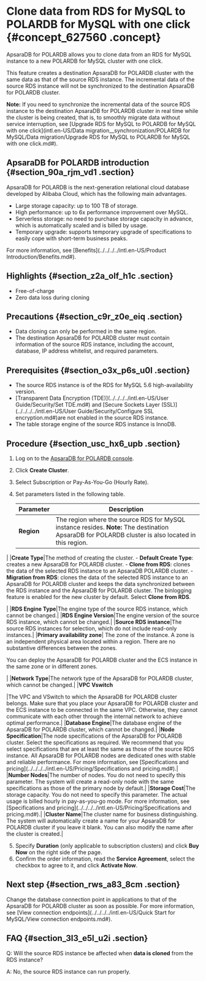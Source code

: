# Clone data from RDS for MySQL to POLARDB for MySQL with one click {#concept_627560 .concept}

ApsaraDB for POLARDB allows you to clone data from an RDS for MySQL instance to a new POLARDB for MySQL cluster with one click.

This feature creates a destination ApsaraDB for POLARDB cluster with the same data as that of the source RDS instance. The incremental data of the source RDS instance will not be synchronized to the destination ApsaraDB for POLARDB cluster.

**Note:** If you need to synchronize the incremental data of the source RDS instance to the destination ApsaraDB for POLARDB cluster in real time while the cluster is being created, that is, to smoothly migrate data without service interruption, see [Upgrade RDS for MySQL to POLARDB for MySQL with one click](intl.en-US/Data migration__synchronization/POLARDB for MySQL/Data migration/Upgrade RDS for MySQL to POLARDB for MySQL with one click.md#).

## ApsaraDB for POLARDB introduction {#section_90a_rjm_vd1 .section}

ApsaraDB for POLARDB is the next-generation relational cloud database developed by Alibaba Cloud, which has the following main advantages.

-   Large storage capacity: up to 100 TB of storage.
-   High performance: up to 6x performance improvement over MySQL.
-   Serverless storage: no need to purchase storage capacity in advance, which is automatically scaled and is billed by usage.
-   Temporary upgrade: supports temporary upgrade of specifications to easily cope with short-term business peaks.

For more information, see [Benefits](../../../../intl.en-US/Product Introduction/Benefits.md#).

## Highlights {#section_z2a_olf_h1c .section}

-   Free-of-charge
-   Zero data loss during cloning

## Precautions {#section_c9r_z0e_eiq .section}

-   Data cloning can only be performed in the same region.
-   The destination ApsaraDB for POLARDB cluster must contain information of the source RDS instance, including the account, database, IP address whitelist, and required parameters.

## Prerequisites {#section_o3x_p6s_u0l .section}

-   The source RDS instance is of the RDS for MySQL 5.6 high-availability version.
-   [Transparent Data Encryption \(TDE\)](../../../../intl.en-US/User Guide/Security/Set TDE.md#) and [Secure Sockets Layer \(SSL\)](../../../../intl.en-US/User Guide/Security/Configure SSL encryption.md#)are not enabled in the source RDS instance.
-   The table storage engine of the source RDS instance is InnoDB.

## Procedure {#section_usc_hx6_upb .section}

1.  Log on to the [ApsaraDB for POLARDB console](https://polardb.console.aliyun.com).
2.  Click **Create Cluster**.
3.  Select Subscription or Pay-As-You-Go \(Hourly Rate\).
4.  Set parameters listed in the following table.

    |Parameter|Description|
    |---------|-----------|
    |**Region**|The region where the source RDS for MySQL instance resides. **Note:** The destination ApsaraDB for POLARDB cluster is also located in this region.

 |
    |**Create Type**|The method of creating the cluster.     -   **Default Create Type**: creates a new ApsaraDB for POLARDB cluster.
    -   **Clone from RDS**: clones the data of the selected RDS instance to an ApsaraDB POLARDB cluster.
    -   **Migration from RDS**: clones the data of the selected RDS instance to an ApsaraDB for POLARDB cluster and keeps the data synchronized between the RDS instance and the ApsaraDB for POLARDB cluster. The binlogging feature is enabled for the new cluster by default.
 Select **Clone from RDS**.

 |
    |**RDS Engine Type**|The engine type of the source RDS instance, which cannot be changed.|
    |**RDS Engine Version**|The engine version of the source RDS instance, which cannot be changed.|
    |**Source RDS instance**|The source RDS instances for selection, which do not include read-only instances.|
    |**Primary availability zone**| The zone of the instance. A zone is an independent physical area located within a region. There are no substantive differences between the zones.

 You can deploy the ApsaraDB for POLARDB cluster and the ECS instance in the same zone or in different zones.

 |
    |**Network Type**|The network type of the ApsaraDB for POLARDB cluster, which cannot be changed.|
    |**VPC** **Vswitch**

 |The VPC and VSwitch to which the ApsaraDB for POLARDB cluster belongs. Make sure that you place your ApsaraDB for POLARDB cluster and the ECS instance to be connected in the same VPC. Otherwise, they cannot communicate with each other through the internal network to achieve optimal performance.|
    |**Database Engine**|The database engine of the ApsaraDB for POLARDB cluster, which cannot be changed.|
    |**Node Specification**|The node specifications of the ApsaraDB for POLARDB cluster. Select the specifications as required. We recommend that you select specifications that are at least the same as those of the source RDS instance. All ApsaraDB for POLARDB nodes are dedicated ones with stable and reliable performance. For more information, see [Specifications and pricing](../../../../intl.en-US/Pricing/Specifications and pricing.md#).|
    |**Number Nodes**|The number of nodes. You do not need to specify this parameter. The system will create a read-only node with the same specifications as those of the primary node by default.|
    |**Storage Cost**|The storage capacity. You do not need to specify this parameter. The actual usage is billed hourly in pay-as-you-go mode. For more information, see [Specifications and pricing](../../../../intl.en-US/Pricing/Specifications and pricing.md#).|
    |**Cluster Name**|The cluster name for business distinguishing. The system will automatically create a name for your ApsaraDB for POLARDB cluster if you leave it blank. You can also modify the name after the cluster is created.|

5.  Specify **Duration** \(only applicable to subscription clusters\) and click **Buy Now** on the right side of the page.
6.  Confirm the order information, read the **Service Agreement**, select the checkbox to agree to it, and click **Activate Now**.

## Next step {#section_rws_a83_8cm .section}

Change the database connection point in applications to that of the ApsaraDB for POLARDB cluster as soon as possible. For more information, see [View connection endpoints](../../../../intl.en-US/Quick Start for MySQL/View connection endpoints.md#).

## FAQ {#section_3l3_e5l_u2i .section}

Q: Will the source RDS instance be affected when **data is cloned** from the RDS instance?

A: No, the source RDS instance can run properly.

